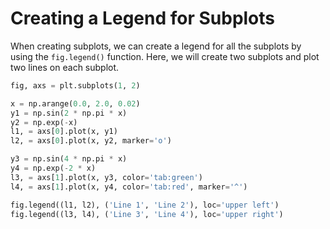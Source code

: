 # Creating a Legend for Subplots

When creating subplots, we can create a legend for all the subplots by using the `fig.legend()` function. Here, we will create two subplots and plot two lines on each subplot.

```python
fig, axs = plt.subplots(1, 2)

x = np.arange(0.0, 2.0, 0.02)
y1 = np.sin(2 * np.pi * x)
y2 = np.exp(-x)
l1, = axs[0].plot(x, y1)
l2, = axs[0].plot(x, y2, marker='o')

y3 = np.sin(4 * np.pi * x)
y4 = np.exp(-2 * x)
l3, = axs[1].plot(x, y3, color='tab:green')
l4, = axs[1].plot(x, y4, color='tab:red', marker='^')

fig.legend((l1, l2), ('Line 1', 'Line 2'), loc='upper left')
fig.legend((l3, l4), ('Line 3', 'Line 4'), loc='upper right')
```
